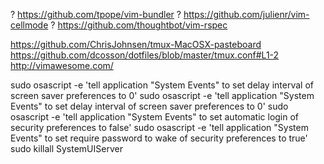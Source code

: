 
? https://github.com/tpope/vim-bundler
? https://github.com/julienr/vim-cellmode
? https://github.com/thoughtbot/vim-rspec

https://github.com/ChrisJohnsen/tmux-MacOSX-pasteboard
https://github.com/dcosson/dotfiles/blob/master/tmux.conf#L1-2
http://vimawesome.com/

sudo osascript -e 'tell application "System Events" to set delay interval of screen saver preferences to 0'
sudo osascript -e 'tell application "System Events" to set delay interval of screen saver preferences to 0'
sudo osascript -e 'tell application "System Events" to set automatic login of security preferences to false'
sudo osascript -e 'tell application "System Events" to set require password to wake of security preferences to true'
sudo killall SystemUIServer

